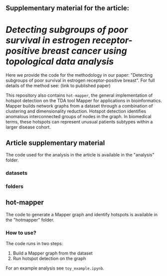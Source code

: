 ## Supplementary material for the article: 
# *Detecting subgroups of poor survival in estrogen receptor-positive breast cancer using topological data analysis*

Here we provide the code for the methodology in our paper: "Detecting subgroups of poor survival in estrogen receptor-positive breast". 
For full details of the method see: (link to published paper)

This repository also contains ```hot-mapper```, the general implementation of hotspot detection on the TDA tool Mapper for applications in bioinformatics. Mapper builds network graphs from a dataset through a combination of clustering and dimensionality reduction. Hotspot detection identifies anomalous interconnected groups of nodes in the graph. In biomedical terms, these hotspots can represent unusual patients subtypes within a larger disease cohort. 


## Article supplementary material
The code used for the analysis in the article is available in the "analysis" folder. 

### datasets 

### folders 


## hot-mapper
The code to generate a Mapper graph and identify hotspots is available in the "hotmapper" folder. 

### How to use? 

The code runs in two steps: 
1. Build a Mapper graph from the dataset 
2. Run hotspot detection on the graph 

For an example analysis see ```toy_example.ipynb```.

